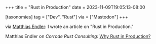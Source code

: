 +++
title = "Rust in Production"
date = 2023-11-09T19:05:13-08:00

[taxonomies]
tag = ["Dev", "Rust"]
via = ["Mastodon"]
+++

via [Matthias Endler](https://mastodon.social/@mre/111380449096045648): I wrote an article on "Rust in Production."

<!-- more -->

Matthias Endler on _Corrode Rust Consulting:_ [Why Rust in Production?](https://corrode.dev/why-rust/)
